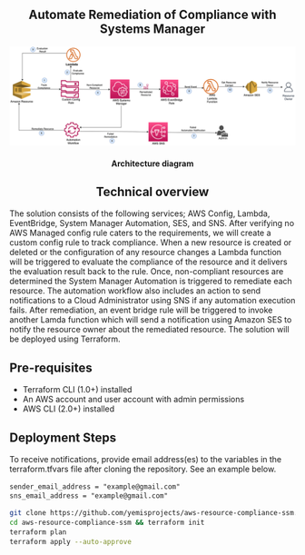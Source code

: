 <h2 align="center">Automate Remediation of Compliance with Systems Manager</h2>

![Solution](https://github.com/yemisprojects/aws-resource-compliance-ssm/blob/main/images/SolutionArchitecture.jpg)
<h4 align="center">Architecture diagram</h4>

<h2 align="center">Technical overview</h2>

The solution consists of the following services; AWS Config, Lambda, EventBridge, System Manager Automation, SES, and SNS. After verifying no AWS Managed config rule caters to the requirements, we will create a custom config rule to track compliance. When a new resource is created or deleted or the configuration of any resource changes a Lambda function will be triggered to evaluate the compliance of the resource and it delivers the evaluation result back to the rule. Once, non-compliant resources are determined the System Manager Automation is triggered to remediate each resource. The automation workflow also includes an action to send notifications to a Cloud Administrator using SNS if any automation execution fails. After remediation, an event bridge rule will be triggered to invoke another Lamda function which will send a notification using Amazon SES to notify the resource owner about the remediated resource. The solution will be deployed using Terraform.

## Pre-requisites
- Terraform CLI (1.0+) installed
- An AWS account and user account with admin permissions
- AWS CLI (2.0+) installed

## Deployment Steps

To receive notifications, provide email address(es) to the variables in the terraform.tfvars file after cloning the repository. See an example below.

```
sender_email_address = "example@gmail.com"
sns_email_address = "example@gmail.com"
```

```bash
git clone https://github.com/yemisprojects/aws-resource-compliance-ssm.git
cd aws-resource-compliance-ssm && terraform init
terraform plan 
terraform apply --auto-approve 
```